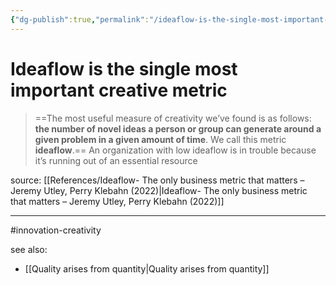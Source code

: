 ```yaml
---
{"dg-publish":true,"permalink":"/ideaflow-is-the-single-most-important-creative-metric/"}
---
```



# Ideaflow is the single most important creative metric

> ==The most useful measure of creativity we’ve found is as follows: **the number of novel ideas a person or group can generate around a given problem in a given amount of time**. We call this metric **ideaflow**.== An organization with low ideaflow is in trouble because it’s running out of an essential resource

source: [[References/Ideaflow- The only business metric that matters – Jeremy Utley, Perry Klebahn (2022)\|Ideaflow- The only business metric that matters – Jeremy Utley, Perry Klebahn (2022)]]

---
#innovation-creativity 

see also:
- [[Quality arises from quantity\|Quality arises from quantity]]